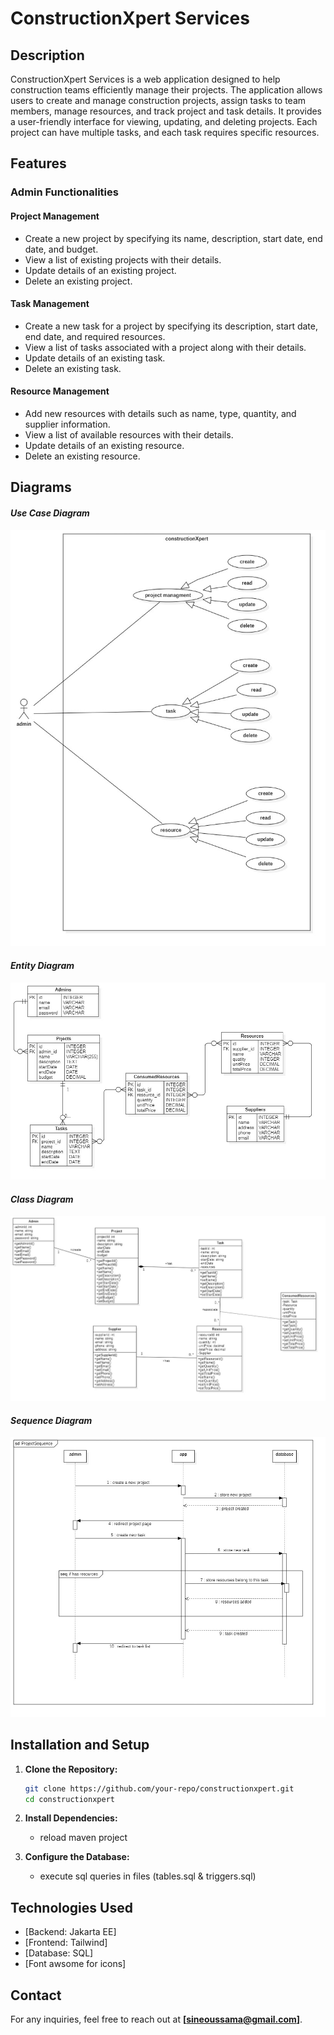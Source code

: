 # ConstructionXpert Services

## Description

ConstructionXpert Services is a web application designed to help construction teams efficiently manage their projects. The application allows users to create and manage construction projects, assign tasks to team members, manage resources, and track project and task details. It provides a user-friendly interface for viewing, updating, and deleting projects. Each project can have multiple tasks, and each task requires specific resources.

## Features

### **Admin Functionalities**

#### **Project Management**

- Create a new project by specifying its name, description, start date, end date, and budget.
- View a list of existing projects with their details.
- Update details of an existing project.
- Delete an existing project.

#### **Task Management**

- Create a new task for a project by specifying its description, start date, end date, and required resources.
- View a list of tasks associated with a project along with their details.
- Update details of an existing task.
- Delete an existing task.

#### **Resource Management**

- Add new resources with details such as name, type, quantity, and supplier information.
- View a list of available resources with their details.
- Update details of an existing resource.
- Delete an existing resource.

## **Diagrams**
#### ***Use Case Diagram***
![Use case uml diagram](./uml/use.jpg)
#### ***Entity Diagram***
![Entity Diagram](./uml/entity.jpg)
#### ***Class Diagram***
![Class diagram](./uml/class.jpg)
#### ***Sequence Diagram***
![Sequence diagram](./uml/sequence.jpg)

## Installation and Setup

1. **Clone the Repository:**

   ```sh
   git clone https://github.com/your-repo/constructionxpert.git
   cd constructionxpert
   ```

2. **Install Dependencies:**
   - reload maven project

3. **Configure the Database:**

    - execute sql queries in files (tables.sql & triggers.sql)


## Technologies Used

- [Backend: Jakarta EE]
- [Frontend: Tailwind]
- [Database: SQL]
- [Font awsome for icons]

## Contact
For any inquiries, feel free to reach out at **[****[sineoussama@gmail.com](mailto\:sineoussama@gmail.com)****]**.


